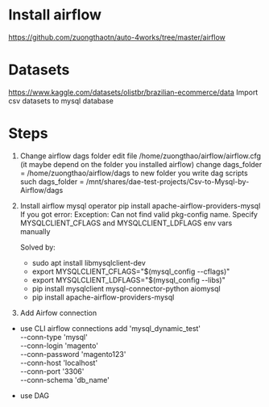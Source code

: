 
# Install airflow
https://github.com/zuongthaotn/auto-4works/tree/master/airflow

# Datasets
https://www.kaggle.com/datasets/olistbr/brazilian-ecommerce/data
Import csv datasets to mysql database


# Steps
1. Change airflow dags folder
        edit file /home/zuongthao/airflow/airflow.cfg (it maybe depend on the folder you installed airflow)
        change dags_folder = /home/zuongthao/airflow/dags 
        to new folder you write dag scripts
        such dags_folder = /mnt/shares/dae-test-projects/Csv-to-Mysql-by-Airflow/dags
2. Install airflow mysql operator
    pip install apache-airflow-providers-mysql
    If you got error:
        Exception: Can not find valid pkg-config name.
      Specify MYSQLCLIENT_CFLAGS and MYSQLCLIENT_LDFLAGS env vars manually

    Solved by:
    - sudo apt install libmysqlclient-dev
    - export MYSQLCLIENT_CFLAGS="$(mysql_config --cflags)"
    - export MYSQLCLIENT_LDFLAGS="$(mysql_config --libs)"
    - pip install mysqlclient mysql-connector-python aiomysql 
    - pip install apache-airflow-providers-mysql

3. Add Airfow connection
  - use CLI
  airflow connections add 'mysql_dynamic_test' \
    --conn-type 'mysql' \
    --conn-login 'magento' \
    --conn-password 'magento123' \
    --conn-host 'localhost' \
    --conn-port '3306' \
    --conn-schema 'db_name'

  - use DAG

